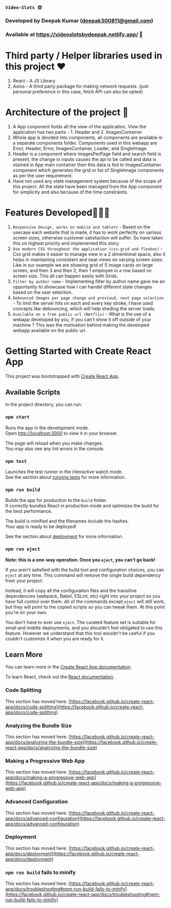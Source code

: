### `Video-Slots 😎`

### Developed by Deepak Kumar (deepak300811@gmail.com)

### Available at https://videoslotsbydeepak.netlify.app/ 🚀

# Third party / Helper libraries used in this project ❤️

1. React - A JS Library
2. Axios -  A third party package for making network requests. (just personal preference in this case, fetch API can also be opted)

# Architecture of the project 🎁

1. A App conponent holds all the view of the application. View the application has two parts - 1. Header and 2. ImagesContainer.
2. Whole app is devided into components, all components are available in a separate components folder. Components used in this webapp are Error, Header, Error, ImagesContainer, Loader, and SingleImage. 
3. Header is a component where imagesPerPage field and search field is present, the change in inputs causes the api to be called and data is otained in App main container then this data is fed to ImagesContainer component which generates the grid or list of SingleImage components as per the user requirement.
4. Have not used any state management system because of the scope of this project. All the state have been managed from the App component for simplicity and also because of the time constraints. 

# Features Developed🙋🏻‍♂️

1. `Responsive design, works on mobile and tablets` - Based on the usecase each website that is made, it has to work perfectly on various screen sizes, otherwise customer satisfaction will suffer. So have taken this on highest priority and implemented this story.
2. `Use modern CSS throughout the application (css-grid and flexbox)` - Css grid makes it easier to manage view in a 2 dimentional space, also it helps in maintaining consistant and neat views on varying screen sizes. Like in our example we are showing grid of 5 image cards on large screen, and then 3 and then 2, then 1 employee in a row based on screen size. This all can happen easily with Grids.
3. `Filter by author name` - Implementing filter by author name gave me an opportunity to showcase how i can handel different state changes based on the user selection. 
4. `Debounced Images per page change and previoud, next page selection` - To limit the server hits on each and every key stroke, I have used concepts like debouncing, which will help sheding the server loads.
5. `Available on a free public url (Netflix)` - What is the use of a webapp developed by you, if you can't show it off outside of your machine ? This was the motivation behind making the developed webapp available on the public url.

# Getting Started with Create React App

This project was bootstrapped with [Create React App](https://github.com/facebook/create-react-app).

## Available Scripts

In the project directory, you can run:

### `npm start`

Runs the app in the development mode.\
Open [http://localhost:3000](http://localhost:3000) to view it in your browser.

The page will reload when you make changes.\
You may also see any lint errors in the console.

### `npm test`

Launches the test runner in the interactive watch mode.\
See the section about [running tests](https://facebook.github.io/create-react-app/docs/running-tests) for more information.

### `npm run build`

Builds the app for production to the `build` folder.\
It correctly bundles React in production mode and optimizes the build for the best performance.

The build is minified and the filenames include the hashes.\
Your app is ready to be deployed!

See the section about [deployment](https://facebook.github.io/create-react-app/docs/deployment) for more information.

### `npm run eject`

**Note: this is a one-way operation. Once you `eject`, you can't go back!**

If you aren't satisfied with the build tool and configuration choices, you can `eject` at any time. This command will remove the single build dependency from your project.

Instead, it will copy all the configuration files and the transitive dependencies (webpack, Babel, ESLint, etc) right into your project so you have full control over them. All of the commands except `eject` will still work, but they will point to the copied scripts so you can tweak them. At this point you're on your own.

You don't have to ever use `eject`. The curated feature set is suitable for small and middle deployments, and you shouldn't feel obligated to use this feature. However we understand that this tool wouldn't be useful if you couldn't customize it when you are ready for it.

## Learn More

You can learn more in the [Create React App documentation](https://facebook.github.io/create-react-app/docs/getting-started).

To learn React, check out the [React documentation](https://reactjs.org/).

### Code Splitting

This section has moved here: [https://facebook.github.io/create-react-app/docs/code-splitting](https://facebook.github.io/create-react-app/docs/code-splitting)

### Analyzing the Bundle Size

This section has moved here: [https://facebook.github.io/create-react-app/docs/analyzing-the-bundle-size](https://facebook.github.io/create-react-app/docs/analyzing-the-bundle-size)

### Making a Progressive Web App

This section has moved here: [https://facebook.github.io/create-react-app/docs/making-a-progressive-web-app](https://facebook.github.io/create-react-app/docs/making-a-progressive-web-app)

### Advanced Configuration

This section has moved here: [https://facebook.github.io/create-react-app/docs/advanced-configuration](https://facebook.github.io/create-react-app/docs/advanced-configuration)

### Deployment

This section has moved here: [https://facebook.github.io/create-react-app/docs/deployment](https://facebook.github.io/create-react-app/docs/deployment)

### `npm run build` fails to minify

This section has moved here: [https://facebook.github.io/create-react-app/docs/troubleshooting#npm-run-build-fails-to-minify](https://facebook.github.io/create-react-app/docs/troubleshooting#npm-run-build-fails-to-minify)
